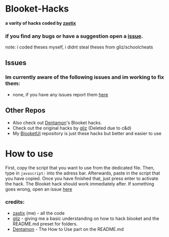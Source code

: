 # Blooket-Hacks
#### a varity of hacks coded by [zastix](https://github.com/ZasticBradyn/)

### if you find any bugs or have a suggestion open a [issue](https://github.com/ZasticBradyn/Blooket-Hacks/issues/new).

note: i coded theses myself, i didnt steal theses from gliz/schoolcheats

## Issues
### Im currently aware of the following issues and im working to fix them:
- none, if you have any issues report them [here](https://github.com/ZasticBradyn/Blooket-Hacks/issues/new)

## Other Repos
- Also check out [Dentamon](https://github.com/Dentamon/The-Blooket-Hack-v2)'s Blooket hacks.
- Check out the original hacks by [gliz](https://github.com/glixzzy/blooket-hack) (Deleted due to c&d)
- My [BlooketUI](https://github.com/ZasticBradyn/BlooketUI) repository is just these hacks but better and easier to use

# How to use
First, copy the script that you want to use from the dedicated file.
Then, type in `javascript:` into the adress bar. 
Afterwards, paste in the script that you have copied.
Once you have finished that, just press enter to activate the hack.
The Blooket hack should work immediately after.
If something goes wrong, open an issue [here](https://github.com/ZasticBradyn/Blooket-Hacks/issues/new)

### credits:
- [zastix](https://github.com/ZasticBradyn/) (me) - all the code
- [gliz](https://github.com/glixzzy) - giving me a basic understanding on how to hack blooket and the README.md preset for folders.
- [Dentamon](https://github.com/Dentamon) - The How to Use part on the README.md
